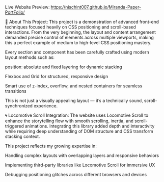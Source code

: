 Live Website Preview: https://nischint007.github.io/Miranda-Paper-PortFolio/

🧠 About This Project:
This project is a demonstration of advanced front-end techniques focused heavily on CSS positioning and scroll-based interactions. From the very beginning, the layout and content arrangement demanded precise control of elements across multiple viewports, making this a perfect example of medium to high-level CSS positioning mastery.

Every section and component has been carefully crafted using modern layout methods such as:

position: absolute and fixed layering for dynamic stacking

Flexbox and Grid for structured, responsive design

Smart use of z-index, overflow, and nested containers for seamless transitions

This is not just a visually appealing layout — it’s a technically sound, scroll-synchronized experience.

🌀 Locomotive Scroll Integration:
The website uses Locomotive Scroll to enhance the storytelling flow with smooth scrolling, inertia, and scroll-triggered animations. Integrating this library added depth and interactivity while requiring deep understanding of DOM structure and CSS transform stacking context.

This project reflects my growing expertise in:

Handling complex layouts with overlapping layers and responsive behaviors

Implementing third-party libraries like Locomotive Scroll for immersive UX

Debugging positioning glitches across different browsers and devices

